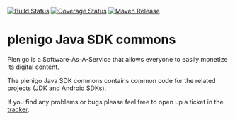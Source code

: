[![Build Status](https://api.travis-ci.org/plenigo/plenigo_java_sdk_commons.png?branch=master)](https://travis-ci.org/plenigo/plenigo_java_sdk_commons) [![Coverage Status](https://coveralls.io/repos/plenigo/plenigo_java_sdk_commons/badge.svg)](https://coveralls.io/r/plenigo/plenigo_java_sdk_commons) [![Maven Release](https://img.shields.io/maven-central/v/com.plenigo/java-sdk-commons.svg)](https://img.shields.io/maven-central/v/com.plenigo/java-sdk-commons.svg)

plenigo Java SDK commons
===============
Plenigo is a Software-As-A-Service that allows everyone to easily monetize its digital content.

The plenigo Java SDK commons contains common code for the related projects (JDK and Android SDKs).

If you find any problems or bugs please feel free to open up a ticket in the [tracker](https://github.com/plenigo/plenigo_java_sdk_commons/issues).
